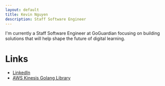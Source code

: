 ```yaml
---
layout: default
title: Kevin Nguyen
description: Staff Software Engineer
---
```


I'm currently a Staff Software Engineer at GoGuardian focusing on building solutions that will help shape the future of digital learning.

# Links
* [LinkedIn](https://www.linkedin.com/in/kevin-nguyen-792ba63a/)
* [AWS Kinesis Golang Library](https://aws.amazon.com/blogs/publicsector/goguardian-releases-go-code-library-via-open-source-for-amazon-kinesis-data-streams/)
